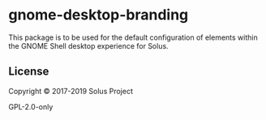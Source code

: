 # gnome-desktop-branding

This package is to be used for the default configuration of elements within the GNOME Shell desktop experience for Solus.

## License

Copyright © 2017-2019 Solus Project

GPL-2.0-only
